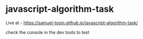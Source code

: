 # javascript-algorithm-task

Live at -  https://samuel-tosin.github.io/javascript-algorithm-task/

check the console in the dev tools to test
